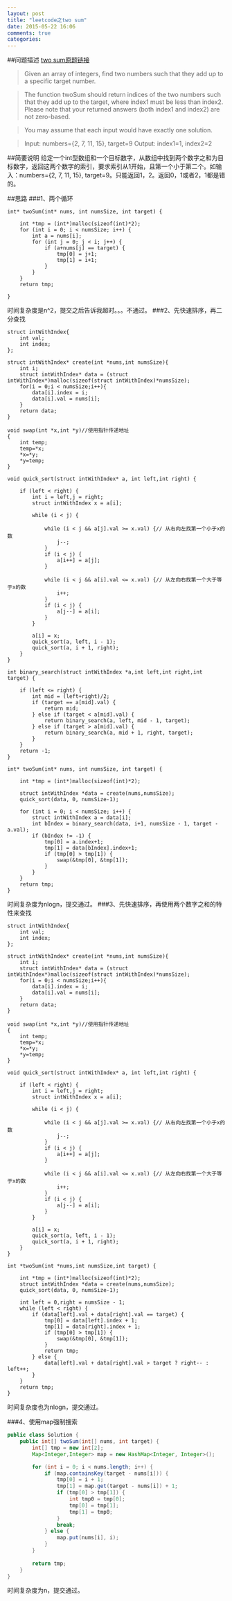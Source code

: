 ```yaml
---
layout: post
title: "leetcode之two sum"
date: 2015-05-22 16:06
comments: true
categories: 
---
```

##问题描述
[two sum原题链接](https://leetcode.com/problems/two-sum/)
>Given an array of integers, find two numbers such that they add up to a specific target number.<!--more-->

>The function twoSum should return indices of the two numbers such that they add up to the target, where index1 must be less than index2. Please note that your returned answers (both index1 and index2) are not zero-based.

>You may assume that each input would have exactly one solution.

>Input: numbers={2, 7, 11, 15}, target=9
Output: index1=1, index2=2 

##简要说明
给定一个int型数组和一个目标数字，从数组中找到两个数字之和为目标数字，返回这两个数字的索引，要求索引从1开始，且第一个小于第二个。如输入：numbers={2, 7, 11, 15}, target=9。只能返回1，2。返回0，1或者2，1都是错的。   

##思路
###1、两个循环

```objc
int* twoSum(int* nums, int numsSize, int target) {
    
    int *tmp = (int*)malloc(sizeof(int)*2);
    for (int i = 0; i < numsSize; i++) {
        int a = nums[i];
        for (int j = 0; j < i; j++) {
            if (a+nums[j] == target) {
                tmp[0] = j+1;
                tmp[1] = i+1;
            }
        }
    }
    return tmp;
    
}
```
时间复杂度是n^2，提交之后告诉我超时。。。不通过。
###2、先快速排序，再二分查找

```objc
struct intWithIndex{
    int val;
    int index;
};

struct intWithIndex* create(int *nums,int numsSize){
    int i;
    struct intWithIndex* data = (struct intWithIndex*)malloc(sizeof(struct intWithIndex)*numsSize);
    for(i = 0;i < numsSize;i++){
        data[i].index = i;
        data[i].val = nums[i];
    }
    return data;
}

void swap(int *x,int *y)//使用指针传递地址
{
    int temp;
    temp=*x;
    *x=*y;
    *y=temp;
}

void quick_sort(struct intWithIndex* a, int left,int right) {
    
    if (left < right) {
        int i = left,j = right;
        struct intWithIndex x = a[i];
        
        while (i < j) {
            
            while (i < j && a[j].val >= x.val) {// 从右向左找第一个小于x的数
                j--;
            }
            if (i < j) {
                a[i++] = a[j];
            }
            
            while (i < j && a[i].val <= x.val) {// 从左向右找第一个大于等于x的数
                i++;
            }
            if (i < j) {
                a[j--] = a[i];
            }
        }
        
        a[i] = x;
        quick_sort(a, left, i - 1);
        quick_sort(a, i + 1, right);
    }
}

int binary_search(struct intWithIndex *a,int left,int right,int target) {

    if (left <= right) {
        int mid = (left+right)/2;
        if (target == a[mid].val) {
            return mid;
        } else if (target < a[mid].val) {
            return binary_search(a, left, mid - 1, target);
        } else if (target > a[mid].val) {
            return binary_search(a, mid + 1, right, target);
        }
    }
    return -1;
}

int* twoSum(int* nums, int numsSize, int target) {
    
    int *tmp = (int*)malloc(sizeof(int)*2);
    
    struct intWithIndex *data = create(nums,numsSize);
    quick_sort(data, 0, numsSize-1);

    for (int i = 0; i < numsSize; i++) {
        struct intWithIndex a = data[i];
        int bIndex = binary_search(data, i+1, numsSize - 1, target - a.val);
        if (bIndex != -1) {
            tmp[0] = a.index+1;
            tmp[1] = data[bIndex].index+1;
            if (tmp[0] > tmp[1]) {
                swap(&tmp[0], &tmp[1]);
            }
        }
    }
    return tmp;
}
```
时间复杂度为nlogn，提交通过。
###3、先快速排序，再使用两个数字之和的特性来查找

```objc
struct intWithIndex{
    int val;
    int index;
};

struct intWithIndex* create(int *nums,int numsSize){
    int i;
    struct intWithIndex* data = (struct intWithIndex*)malloc(sizeof(struct intWithIndex)*numsSize);
    for(i = 0;i < numsSize;i++){
        data[i].index = i;
        data[i].val = nums[i];
    }
    return data;
}

void swap(int *x,int *y)//使用指针传递地址
{
    int temp;
    temp=*x;
    *x=*y;
    *y=temp;
}

void quick_sort(struct intWithIndex* a, int left,int right) {
    
    if (left < right) {
        int i = left,j = right;
        struct intWithIndex x = a[i];
        
        while (i < j) {
            
            while (i < j && a[j].val >= x.val) {// 从右向左找第一个小于x的数
                j--;
            }
            if (i < j) {
                a[i++] = a[j];
            }
            
            while (i < j && a[i].val <= x.val) {// 从左向右找第一个大于等于x的数
                i++;
            }
            if (i < j) {
                a[j--] = a[i];
            }
        }
        
        a[i] = x;
        quick_sort(a, left, i - 1);
        quick_sort(a, i + 1, right);
    }
}

int *twoSum(int *nums,int numsSize,int target) {
    
    int *tmp = (int*)malloc(sizeof(int)*2);
    struct intWithIndex *data = create(nums,numsSize);
    quick_sort(data, 0, numsSize-1);

    int left = 0,right = numsSize - 1;
    while (left < right) {
        if (data[left].val + data[right].val == target) {
            tmp[0] = data[left].index + 1;
            tmp[1] = data[right].index + 1;
            if (tmp[0] > tmp[1]) {
                swap(&tmp[0], &tmp[1]);
            }
            return tmp;
        } else {
            data[left].val + data[right].val > target ? right-- : left++;
        }
    }
    return tmp;
}
```
时间复杂度也为nlogn，提交通过。

###4、使用map强制搜索

```java
public class Solution {
    public int[] twoSum(int[] nums, int target) {
        int[] tmp = new int[2];
		Map<Integer,Integer> map = new HashMap<Integer, Integer>();

		for (int i = 0; i < nums.length; i++) {
			if (map.containsKey(target - nums[i])) {
				tmp[0] = i + 1;
				tmp[1] = map.get(target - nums[i]) + 1;
				if (tmp[0] > tmp[1]) {
					int tmp0 = tmp[0];
					tmp[0] = tmp[1];
					tmp[1] = tmp0;
				}
				break;
			} else {
				map.put(nums[i], i);
			}
		}
		
		return tmp;
    }
}
```
时间复杂度为n，提交通过。

